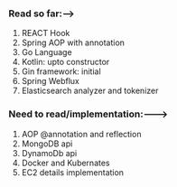 ### Read so far:-->
1. REACT Hook
2. Spring AOP with annotation
3. Go Language
4. Kotlin: upto constructor
6. Gin framework: initial
7. Spring Webflux
8. Elasticsearch analyzer and tokenizer

### Need to read/implementation:--->
1. AOP @annotation and reflection
2. MongoDB api
3. DynamoDb api
4. Docker and Kubernates
5. EC2 details implementation
